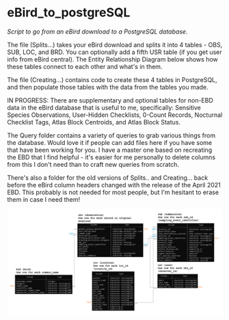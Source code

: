 # eBird_to_postgreSQL

*Script to go from an eBird download to a PostgreSQL database.* 

The file (Splits...) takes your eBird download and splits it into 4 tables - OBS, SUB, LOC, and BRD. You can optionally add a fifth USR table (if you get user info from eBird central). The Entity Relationship Diagram below shows how these tables connect to each other and what's in them.

The file (Creating...) contains code to create these 4 tables in PostgreSQL, and then populate those tables with the data from the tables you made. 

IN PROGRESS: There are supplementary and optional tables for non-EBD data in the eBird database that is useful to me, specifically: Sensitive Species Observations, User-Hidden Checklists, 0-Count Records, Nocturnal Checklist Tags, Atlas Block Centroids, and Atlas Block Status.

The Query folder contains a variety of queries to grab various things from the database. Would love it if people can add files here if you have some that have been working for you. I have a master one based on recreating the EBD that I find helpful - it's easier for me personally to delete columns from this I don't need than to craft new queries from scratch.

There's also a folder for the old versions of Splits.. and Creating... back before the eBird column headers changed with the release of the April 2021 EBD. This probably is not needed for most people, but I'm hesitant to erase them in case I need them!

![erd](https://github.com/nmanich/eBird_to_postgreSQL/blob/master/ERD6.png)
